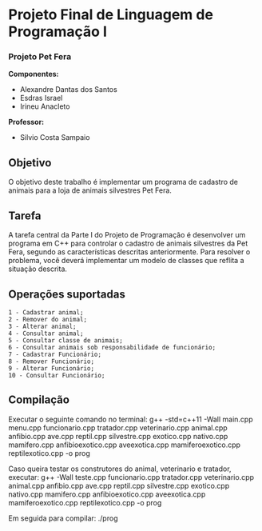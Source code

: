 # Projeto Final de Linguagem de Programação I

### Projeto Pet Fera

**Componentes:**

- Alexandre Dantas dos Santos
- Esdras Israel
- Irineu Anacleto

**Professor:**
	
- Silvio Costa Sampaio

## Objetivo

O objetivo deste trabalho é implementar um programa de cadastro de animais para a loja de animais silvestres Pet Fera. 

## Tarefa

A tarefa central da Parte I do Projeto de Programação é desenvolver um programa em C++ para controlar o cadastro de animais silvestres da Pet Fera, segundo as características descritas anteriormente. Para resolver o problema, você deverá implementar um modelo de classes que reflita a situação descrita. 

## Operações suportadas

	1 - Cadastrar animal;
	2 - Remover do animal;
	3 - Alterar animal;
	4 - Consultar animal;
	5 - Consultar classe de animais;
    6 - Consultar animais sob responsabilidade de funcionário;
	7 - Cadastrar Funcionário;
	8 - Remover Funcionário;
	9 - Alterar Funcionário;
	10 - Consultar Funcionário;

## Compilação

Executar o seguinte comando no terminal: g++ -std=c++11 -Wall main.cpp menu.cpp funcionario.cpp tratador.cpp veterinario.cpp animal.cpp anfibio.cpp ave.cpp reptil.cpp silvestre.cpp exotico.cpp nativo.cpp mamifero.cpp anfibioexotico.cpp aveexotica.cpp mamiferoexotico.cpp reptilexotico.cpp -o prog

Caso queira testar os construtores do animal, veterinario e tratador, executar: g++ -Wall teste.cpp funcionario.cpp tratador.cpp veterinario.cpp animal.cpp anfibio.cpp ave.cpp reptil.cpp silvestre.cpp exotico.cpp nativo.cpp mamifero.cpp anfibioexotico.cpp aveexotica.cpp mamiferoexotico.cpp reptilexotico.cpp -o prog

Em seguida para compilar: ./prog

